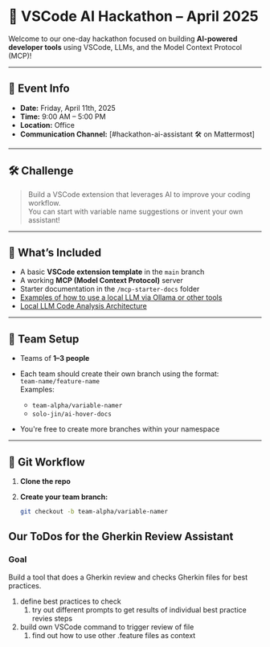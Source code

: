 # 🤖 VSCode AI Hackathon – April 2025

Welcome to our one-day hackathon focused on building **AI-powered developer tools** using VSCode, LLMs, and the Model Context Protocol (MCP)!

---

## 📅 Event Info

- **Date:** Friday, April 11th, 2025  
- **Time:** 9:00 AM – 5:00 PM  
- **Location:** Office  
- **Communication Channel:** [#hackathon-ai-assistant 🛠️ on Mattermost]  

---

## 🛠️ Challenge

> Build a VSCode extension that leverages AI to improve your coding workflow.  
> You can start with variable name suggestions or invent your own assistant!

---

## 🧰 What’s Included

- A basic **VSCode extension template** in the `main` branch
- A working **MCP (Model Context Protocol)** server
- Starter documentation in the `/mcp-starter-docs` folder
- [Examples of how to use a local LLM via Ollama or other tools](https://horizoncloud.atlassian.net/wiki/spaces/SOCIAL/pages/2479816706)
- [Local LLM Code Analysis Architecture](https://horizoncloud.atlassian.net/wiki/spaces/SOCIAL/pages/2479751181)

---

## 👥 Team Setup

- Teams of **1–3 people**
- Each team should create their own branch using the format:  
  `team-name/feature-name`  
  Examples:
  - `team-alpha/variable-namer`
  - `solo-jin/ai-hover-docs`

- You're free to create more branches within your namespace

---

## 🔄 Git Workflow

1. **Clone the repo**
2. **Create your team branch:**

   ```bash
   git checkout -b team-alpha/variable-namer


## Our ToDos for the Gherkin Review Assistant

### Goal

Build a tool that does a Gherkin review and checks Gherkin files for best practices.

1. define best practices to check
    1. try out different prompts to get results of individual best practice revies steps
2. build own VSCode command to trigger review of file
    1. find out how to use other .feature files as context
